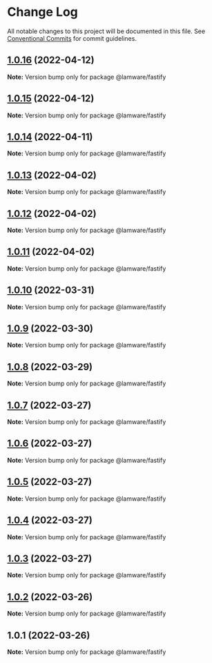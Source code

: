 # Change Log

All notable changes to this project will be documented in this file.
See [Conventional Commits](https://conventionalcommits.org) for commit guidelines.

## [1.0.16](https://github.com/evilkiwi/lamware/compare/@lamware/fastify@1.0.15...@lamware/fastify@1.0.16) (2022-04-12)

**Note:** Version bump only for package @lamware/fastify





## [1.0.15](https://github.com/evilkiwi/lamware/compare/@lamware/fastify@1.0.14...@lamware/fastify@1.0.15) (2022-04-12)

**Note:** Version bump only for package @lamware/fastify





## [1.0.14](https://github.com/evilkiwi/lamware/compare/@lamware/fastify@1.0.13...@lamware/fastify@1.0.14) (2022-04-11)

**Note:** Version bump only for package @lamware/fastify





## [1.0.13](https://github.com/evilkiwi/lamware/compare/@lamware/fastify@1.0.12...@lamware/fastify@1.0.13) (2022-04-02)

**Note:** Version bump only for package @lamware/fastify





## [1.0.12](https://github.com/evilkiwi/lamware/compare/@lamware/fastify@1.0.11...@lamware/fastify@1.0.12) (2022-04-02)

**Note:** Version bump only for package @lamware/fastify





## [1.0.11](https://github.com/evilkiwi/lamware/compare/@lamware/fastify@1.0.10...@lamware/fastify@1.0.11) (2022-04-02)

**Note:** Version bump only for package @lamware/fastify





## [1.0.10](https://github.com/evilkiwi/lamware/compare/@lamware/fastify@1.0.9...@lamware/fastify@1.0.10) (2022-03-31)

**Note:** Version bump only for package @lamware/fastify





## [1.0.9](https://github.com/evilkiwi/lamware/compare/@lamware/fastify@1.0.8...@lamware/fastify@1.0.9) (2022-03-30)

**Note:** Version bump only for package @lamware/fastify





## [1.0.8](https://github.com/evilkiwi/lamware/compare/@lamware/fastify@1.0.7...@lamware/fastify@1.0.8) (2022-03-29)

**Note:** Version bump only for package @lamware/fastify





## [1.0.7](https://github.com/evilkiwi/lamware/compare/@lamware/fastify@1.0.6...@lamware/fastify@1.0.7) (2022-03-27)

**Note:** Version bump only for package @lamware/fastify





## [1.0.6](https://github.com/evilkiwi/lamware/compare/@lamware/fastify@1.0.5...@lamware/fastify@1.0.6) (2022-03-27)

**Note:** Version bump only for package @lamware/fastify





## [1.0.5](https://github.com/evilkiwi/lamware/compare/@lamware/fastify@1.0.4...@lamware/fastify@1.0.5) (2022-03-27)

**Note:** Version bump only for package @lamware/fastify





## [1.0.4](https://github.com/evilkiwi/lamware/compare/@lamware/fastify@1.0.3...@lamware/fastify@1.0.4) (2022-03-27)

**Note:** Version bump only for package @lamware/fastify





## [1.0.3](https://github.com/evilkiwi/lamware/compare/@lamware/fastify@1.0.2...@lamware/fastify@1.0.3) (2022-03-27)

**Note:** Version bump only for package @lamware/fastify





## [1.0.2](https://github.com/evilkiwi/lamware/compare/@lamware/fastify@1.0.1...@lamware/fastify@1.0.2) (2022-03-26)

**Note:** Version bump only for package @lamware/fastify





## 1.0.1 (2022-03-26)

**Note:** Version bump only for package @lamware/fastify
